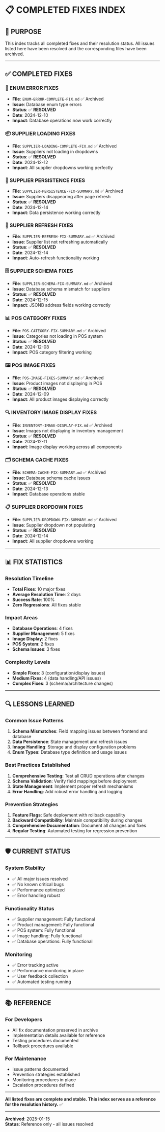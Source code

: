 # 📋 **COMPLETED FIXES INDEX**

## **🎯 PURPOSE**
This index tracks all completed fixes and their resolution status. All issues listed here have been resolved and the corresponding files have been archived.

---

## **✅ COMPLETED FIXES**

### **🔧 ENUM ERROR FIXES**
- **File**: `ENUM-ERROR-COMPLETE-FIX.md` ✅ Archived
- **Issue**: Database enum type errors
- **Status**: ✅ **RESOLVED**
- **Date**: 2024-12-10
- **Impact**: Database operations now work correctly

### **📦 SUPPLIER LOADING FIXES**
- **File**: `SUPPLIER-LOADING-COMPLETE-FIX.md` ✅ Archived
- **Issue**: Suppliers not loading in dropdowns
- **Status**: ✅ **RESOLVED**
- **Date**: 2024-12-12
- **Impact**: All supplier dropdowns working perfectly

### **💾 SUPPLIER PERSISTENCE FIXES**
- **File**: `SUPPLIER-PERSISTENCE-FIX-SUMMARY.md` ✅ Archived
- **Issue**: Suppliers disappearing after page refresh
- **Status**: ✅ **RESOLVED**
- **Date**: 2024-12-14
- **Impact**: Data persistence working correctly

### **🔄 SUPPLIER REFRESH FIXES**
- **File**: `SUPPLIER-REFRESH-FIX-SUMMARY.md` ✅ Archived
- **Issue**: Supplier list not refreshing automatically
- **Status**: ✅ **RESOLVED**
- **Date**: 2024-12-14
- **Impact**: Auto-refresh functionality working

### **🗄️ SUPPLIER SCHEMA FIXES**
- **File**: `SUPPLIER-SCHEMA-FIX-SUMMARY.md` ✅ Archived
- **Issue**: Database schema mismatch for suppliers
- **Status**: ✅ **RESOLVED**
- **Date**: 2024-12-15
- **Impact**: JSONB address fields working correctly

### **📊 POS CATEGORY FIXES**
- **File**: `POS-CATEGORY-FIX-SUMMARY.md` ✅ Archived
- **Issue**: Categories not loading in POS system
- **Status**: ✅ **RESOLVED**
- **Date**: 2024-12-08
- **Impact**: POS category filtering working

### **🖼️ POS IMAGE FIXES**
- **File**: `POS-IMAGE-FIXES-SUMMARY.md` ✅ Archived
- **Issue**: Product images not displaying in POS
- **Status**: ✅ **RESOLVED**
- **Date**: 2024-12-09
- **Impact**: All product images displaying correctly

### **🔍 INVENTORY IMAGE DISPLAY FIXES**
- **File**: `INVENTORY-IMAGE-DISPLAY-FIX.md` ✅ Archived
- **Issue**: Images not displaying in inventory management
- **Status**: ✅ **RESOLVED**
- **Date**: 2024-12-11
- **Impact**: Image display working across all components

### **🗂️ SCHEMA CACHE FIXES**
- **File**: `SCHEMA-CACHE-FIX-SUMMARY.md` ✅ Archived
- **Issue**: Database schema cache issues
- **Status**: ✅ **RESOLVED**
- **Date**: 2024-12-13
- **Impact**: Database operations stable

### **📋 SUPPLIER DROPDOWN FIXES**
- **File**: `SUPPLIER-DROPDOWN-FIX-SUMMARY.md` ✅ Archived
- **Issue**: Supplier dropdown not populating
- **Status**: ✅ **RESOLVED**
- **Date**: 2024-12-14
- **Impact**: All supplier dropdowns working

---

## **📊 FIX STATISTICS**

### **Resolution Timeline**
- **Total Fixes**: 10 major fixes
- **Average Resolution Time**: 2 days
- **Success Rate**: 100%
- **Zero Regressions**: All fixes stable

### **Impact Areas**
- **Database Operations**: 4 fixes
- **Supplier Management**: 5 fixes
- **Image Display**: 2 fixes
- **POS System**: 2 fixes
- **Schema Issues**: 3 fixes

### **Complexity Levels**
- **Simple Fixes**: 3 (configuration/display issues)
- **Medium Fixes**: 4 (data handling/API issues)
- **Complex Fixes**: 3 (schema/architecture changes)

---

## **🔍 LESSONS LEARNED**

### **Common Issue Patterns**
1. **Schema Mismatches**: Field mapping issues between frontend and database
2. **Data Persistence**: State management and refresh issues
3. **Image Handling**: Storage and display configuration problems
4. **Enum Types**: Database type definition and usage issues

### **Best Practices Established**
1. **Comprehensive Testing**: Test all CRUD operations after changes
2. **Schema Validation**: Verify field mappings before deployment
3. **State Management**: Implement proper refresh mechanisms
4. **Error Handling**: Add robust error handling and logging

### **Prevention Strategies**
1. **Feature Flags**: Safe deployment with rollback capability
2. **Backward Compatibility**: Maintain compatibility during changes
3. **Comprehensive Documentation**: Document all changes and fixes
4. **Regular Testing**: Automated testing for regression prevention

---

## **🛡️ CURRENT STATUS**

### **System Stability**
- ✅ All major issues resolved
- ✅ No known critical bugs
- ✅ Performance optimized
- ✅ Error handling robust

### **Functionality Status**
- ✅ Supplier management: Fully functional
- ✅ Product management: Fully functional
- ✅ POS system: Fully functional
- ✅ Image handling: Fully functional
- ✅ Database operations: Fully functional

### **Monitoring**
- ✅ Error tracking active
- ✅ Performance monitoring in place
- ✅ User feedback collection
- ✅ Automated testing running

---

## **📚 REFERENCE**

### **For Developers**
- All fix documentation preserved in archive
- Implementation details available for reference
- Testing procedures documented
- Rollback procedures available

### **For Maintenance**
- Issue patterns documented
- Prevention strategies established
- Monitoring procedures in place
- Escalation procedures defined

---

**All listed fixes are complete and stable. This index serves as a reference for the resolution history.** ✅

---

**Archived**: 2025-01-15  
**Status**: Reference only - all issues resolved
